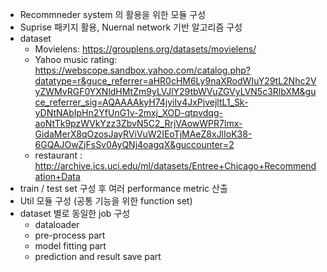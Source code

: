 - Recommneder system 의 활용을 위한 모듈 구성
- Suprise 패키지 활용, Nuernal network 기반 알고리즘 구성
- dataset
    - Movielens: https://grouplens.org/datasets/movielens/
    - Yahoo music rating: https://webscope.sandbox.yahoo.com/catalog.php?datatype=r&guce_referrer=aHR0cHM6Ly9naXRodWIuY29tL2Nhc2VyZWMvRGF0YXNldHMtZm9yLVJlY29tbWVuZGVyLVN5c3RlbXM&guce_referrer_sig=AQAAAAkyH74jyiIv4JxPjvejltL1_Sk-yDNtNAbIpHn2YfUnG1v-2mxj_XOD-qtpvdqg-aoNtTk9pzWVkYzz3ZbvN5C2_RrjVAowWPR7lmx-GidaMerX8qOzosJayRViVuW2IEoTjMAeZ8xJlIoK38-6GQAJOwZjFsSv0AyQNj4oagqX&guccounter=2
    - restaurant : http://archive.ics.uci.edu/ml/datasets/Entree+Chicago+Recommendation+Data
- train / test set 구성 후 여러 performance metric 산출
- Util 모듈 구성 (공통 기능을 위한 function set)
- dataset 별로 동일한 job 구성
	- dataloader
	- pre-process part
	- model fitting part
	- prediction and result save part